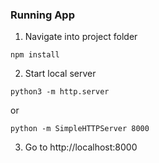 ### Running App

1. Navigate into project folder

`npm install`

2. Start local server

`python3 -m http.server`

or

`python -m SimpleHTTPServer 8000`

3. Go to http://localhost:8000
